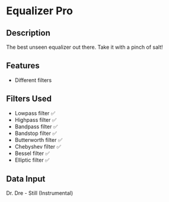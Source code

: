 # Equalizer Pro

## Description

The best unseen equalizer out there. Take it with a pinch of salt!

## Features

-   Different filters

## Filters Used

-   Lowpass filter ✅
-   Highpass filter ✅
-   Bandpass filter ✅
-   Bandstop filter ✅
-   Butterworth filter ✅
-   Chebyshev filter ✅
-   Bessel filter ✅
-   Elliptic filter ✅     

## Data Input

Dr. Dre - Still (Instrumental)
